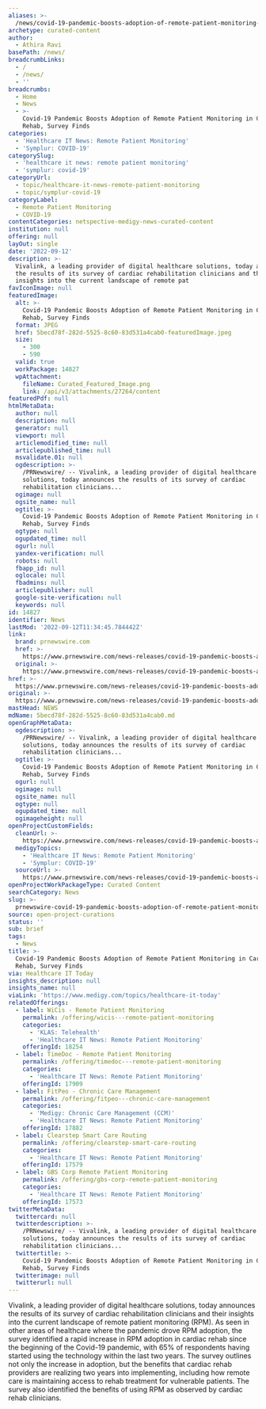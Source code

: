 ```yaml
---
aliases: >-
  /news/covid-19-pandemic-boosts-adoption-of-remote-patient-monitoring-in-cardiac-rehab-survey-finds
archetype: curated-content
author:
  - Athira Ravi
basePath: /news/
breadcrumbLinks:
  - /
  - /news/
  - ''
breadcrumbs:
  - Home
  - News
  - >-
    Covid-19 Pandemic Boosts Adoption of Remote Patient Monitoring in Cardiac
    Rehab, Survey Finds
categories:
  - 'Healthcare IT News: Remote Patient Monitoring'
  - 'Symplur: COVID-19'
categorySlug:
  - 'healthcare it news: remote patient monitoring'
  - 'symplur: covid-19'
categoryUrl:
  - topic/healthcare-it-news-remote-patient-monitoring
  - topic/symplur-covid-19
categoryLabel:
  - Remote Patient Monitoring
  - COVID-19
contentCategories: netspective-medigy-news-curated-content
institution: null
offering: null
layOut: single
date: '2022-09-12'
description: >-
  Vivalink, a leading provider of digital healthcare solutions, today announces
  the results of its survey of cardiac rehabilitation clinicians and their
  insights into the current landscape of remote pat
favIconImage: null
featuredImage:
  alt: >-
    Covid-19 Pandemic Boosts Adoption of Remote Patient Monitoring in Cardiac
    Rehab, Survey Finds
  format: JPEG
  href: 5becd78f-282d-5525-8c60-83d531a4cab0-featuredImage.jpeg
  size:
    - 300
    - 590
  valid: true
  workPackage: 14827
  wpAttachment:
    fileName: Curated_Featured_Image.png
    link: /api/v3/attachments/27264/content
featuredPdf: null
htmlMetaData:
  author: null
  description: null
  generator: null
  viewport: null
  articlemodified_time: null
  articlepublished_time: null
  msvalidate.01: null
  ogdescription: >-
    /PRNewswire/ -- Vivalink, a leading provider of digital healthcare
    solutions, today announces the results of its survey of cardiac
    rehabilitation clinicians...
  ogimage: null
  ogsite_name: null
  ogtitle: >-
    Covid-19 Pandemic Boosts Adoption of Remote Patient Monitoring in Cardiac
    Rehab, Survey Finds
  ogtype: null
  ogupdated_time: null
  ogurl: null
  yandex-verification: null
  robots: null
  fbapp_id: null
  oglocale: null
  fbadmins: null
  articlepublisher: null
  google-site-verification: null
  keywords: null
id: 14827
identifier: News
lastMod: '2022-09-12T11:34:45.784442Z'
link:
  brand: prnewswire.com
  href: >-
    https://www.prnewswire.com/news-releases/covid-19-pandemic-boosts-adoption-of-remote-patient-monitoring-in-cardiac-rehab-survey-finds-301618921.html
  original: >-
    https://www.prnewswire.com/news-releases/covid-19-pandemic-boosts-adoption-of-remote-patient-monitoring-in-cardiac-rehab-survey-finds-301618921.html
href: >-
  https://www.prnewswire.com/news-releases/covid-19-pandemic-boosts-adoption-of-remote-patient-monitoring-in-cardiac-rehab-survey-finds-301618921.html
original: >-
  https://www.prnewswire.com/news-releases/covid-19-pandemic-boosts-adoption-of-remote-patient-monitoring-in-cardiac-rehab-survey-finds-301618921.html
mastHead: NEWS
mdName: 5becd78f-282d-5525-8c60-83d531a4cab0.md
openGraphMetaData:
  ogdescription: >-
    /PRNewswire/ -- Vivalink, a leading provider of digital healthcare
    solutions, today announces the results of its survey of cardiac
    rehabilitation clinicians...
  ogtitle: >-
    Covid-19 Pandemic Boosts Adoption of Remote Patient Monitoring in Cardiac
    Rehab, Survey Finds
  ogurl: null
  ogimage: null
  ogsite_name: null
  ogtype: null
  ogupdated_time: null
  ogimageheight: null
openProjectCustomFields:
  cleanUrl: >-
    https://www.prnewswire.com/news-releases/covid-19-pandemic-boosts-adoption-of-remote-patient-monitoring-in-cardiac-rehab-survey-finds-301618921.html
  medigyTopics:
    - 'Healthcare IT News: Remote Patient Monitoring'
    - 'Symplur: COVID-19'
  sourceUrl: >-
    https://www.prnewswire.com/news-releases/covid-19-pandemic-boosts-adoption-of-remote-patient-monitoring-in-cardiac-rehab-survey-finds-301618921.html
openProjectWorkPackageType: Curated Content
searchCategory: News
slug: >-
  prnewswire-covid-19-pandemic-boosts-adoption-of-remote-patient-monitoring-in-cardiac-rehab-survey-finds
source: open-project-curations
status: ''
sub: brief
tags:
  - News
title: >-
  Covid-19 Pandemic Boosts Adoption of Remote Patient Monitoring in Cardiac
  Rehab, Survey Finds
via: Healthcare IT Today
insights_description: null
insights_name: null
viaLink: 'https://www.medigy.com/topics/healthcare-it-today'
relatedOfferings:
  - label: WiCis - Remote Patient Monitoring
    permalink: /offering/wicis---remote-patient-monitoring
    categories:
      - 'KLAS: Telehealth'
      - 'Healthcare IT News: Remote Patient Monitoring'
    offeringId: 18254
  - label: TimeDoc - Remote Patient Monitoring
    permalink: /offering/timedoc---remote-patient-monitoring
    categories:
      - 'Healthcare IT News: Remote Patient Monitoring'
    offeringId: 17909
  - label: FitPeo - Chronic Care Management
    permalink: /offering/fitpeo---chronic-care-management
    categories:
      - 'Medigy: Chronic Care Management (CCM)'
      - 'Healthcare IT News: Remote Patient Monitoring'
    offeringId: 17882
  - label: Clearstep Smart Care Routing
    permalink: /offering/clearstep-smart-care-routing
    categories:
      - 'Healthcare IT News: Remote Patient Monitoring'
    offeringId: 17579
  - label: GBS Corp Remote Patient Monitoring
    permalink: /offering/gbs-corp-remote-patient-monitoring
    categories:
      - 'Healthcare IT News: Remote Patient Monitoring'
    offeringId: 17573
twitterMetaData:
  twittercard: null
  twitterdescription: >-
    /PRNewswire/ -- Vivalink, a leading provider of digital healthcare
    solutions, today announces the results of its survey of cardiac
    rehabilitation clinicians...
  twittertitle: >-
    Covid-19 Pandemic Boosts Adoption of Remote Patient Monitoring in Cardiac
    Rehab, Survey Finds
  twitterimage: null
  twitterurl: null
---
```

<p>Vivalink, a leading provider of digital healthcare solutions, today announces the results of its survey of cardiac rehabilitation clinicians and their insights into the current landscape of remote patient monitoring (RPM).
As seen in other areas of healthcare where the pandemic drove RPM adoption, the survey identified a rapid increase in RPM adoption in cardiac rehab since the beginning of the Covid-19 pandemic, with 65% of respondents having started using the technology within the last two years. The survey outlines not only the increase in adoption, but the benefits that cardiac rehab providers are realizing two years into implementing, including how remote care is maintaining access to rehab treatment for vulnerable patients.
The survey also identified the benefits of using RPM as observed by cardiac rehab clinicians.</p>